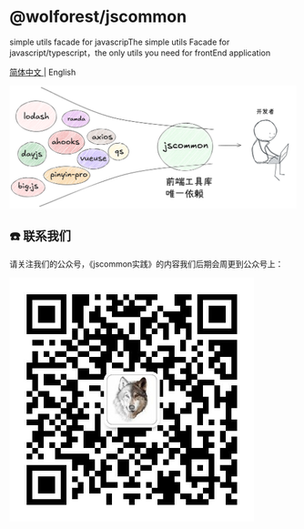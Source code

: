 # @wolforest/jscommon
simple utils facade for javascripThe simple utils Facade for javascript/typescript，the only utils you need for frontEnd application

[ 简体中文 ](./README.zh_CN.md) | English

![](/design.png)

## ☎️ 联系我们
请关注我们的公众号，《jscommon实践》的内容我们后期会周更到公众号上：

![](/qr_code_for_team.png)